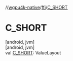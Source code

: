 //[wgpu4k-native](../../index.md)/[ffi](index.md)/[C_SHORT](-c_-s-h-o-r-t.md)

# C_SHORT

[android, jvm]\
[android, jvm]\
val [C_SHORT](-c_-s-h-o-r-t.md): ValueLayout